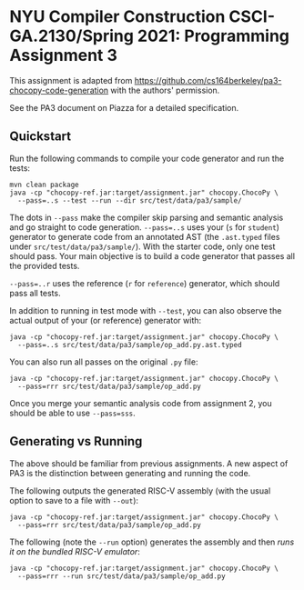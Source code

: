 # NYU Compiler Construction CSCI-GA.2130/Spring 2021: Programming Assignment 3

This assignment is adapted from https://github.com/cs164berkeley/pa3-chocopy-code-generation with the authors' permission.

See the PA3 document on Piazza for a detailed specification.

## Quickstart

Run the following commands to compile your code generator and run the tests:
```
mvn clean package
java -cp "chocopy-ref.jar:target/assignment.jar" chocopy.ChocoPy \
  --pass=..s --test --run --dir src/test/data/pa3/sample/
```

The dots in `--pass` make the compiler skip parsing and semantic analysis and go straight to code generation.
`--pass=..s` uses your (`s` for `student`) generator to generate code from an annotated AST (the `.ast.typed` files under `src/test/data/pa3/sample/`).
With the starter code, only one test should pass.
Your main objective is to build a code generator that passes all the provided tests.

`--pass=..r` uses the reference (`r` for `reference`) generator, which should pass all tests.

In addition to running in test mode with `--test`, you can also observe the actual output of your (or reference) generator with:
```
java -cp "chocopy-ref.jar:target/assignment.jar" chocopy.ChocoPy \
  --pass=..s src/test/data/pa3/sample/op_add.py.ast.typed
```

You can also run all passes on the original `.py` file:
```
java -cp "chocopy-ref.jar:target/assignment.jar" chocopy.ChocoPy \
  --pass=rrr src/test/data/pa3/sample/op_add.py
```

Once you merge your semantic analysis code from assignment 2, you should be able to use `--pass=sss`.

## Generating vs Running

The above should be familiar from previous assignments.
A new aspect of PA3 is the distinction between generating and running the code.

The following outputs the generated RISC-V assembly (with the usual option to save to a file with `--out`): 
```
java -cp "chocopy-ref.jar:target/assignment.jar" chocopy.ChocoPy \
  --pass=rrr src/test/data/pa3/sample/op_add.py
```

The following (note the `--run` option) generates the assembly and then _runs it on the bundled RISC-V emulator_:
```
java -cp "chocopy-ref.jar:target/assignment.jar" chocopy.ChocoPy \
  --pass=rrr --run src/test/data/pa3/sample/op_add.py
```
